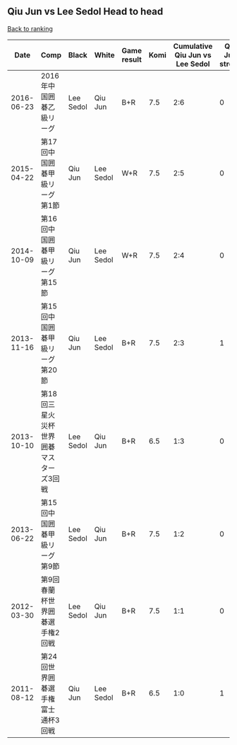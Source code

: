 ## Qiu Jun vs Lee Sedol Head to head

[Back to ranking](../../index.md)




| **Date** | **Comp** | **Black** | **White** | **Game result** | **Komi** | **Cumulative Qiu Jun vs Lee Sedol** | **Qiu Jun streak** | **Lee Sedol streak** | 
| --- | --- | --- | --- | --- | --- | --- | --- | --- |
| 2016-06-23 | 2016年中国囲碁乙級リーグ | Lee Sedol | Qiu Jun | B+R | 7.5 | 2:6 | 0 | 3 | 
| 2015-04-22 | 第17回中国囲碁甲級リーグ第1節 | Qiu Jun | Lee Sedol | W+R | 7.5 | 2:5 | 0 | 2 | 
| 2014-10-09 | 第16回中国囲碁甲級リーグ第15節 | Qiu Jun | Lee Sedol | W+R | 7.5 | 2:4 | 0 | 1 | 
| 2013-11-16 | 第15回中国囲碁甲級リーグ第20節 | Qiu Jun | Lee Sedol | B+R | 7.5 | 2:3 | 1 | 0 | 
| 2013-10-10 | 第18回三星火災杯世界囲碁マスターズ3回戦 | Lee Sedol | Qiu Jun | B+R | 6.5 | 1:3 | 0 | 3 | 
| 2013-06-22 | 第15回中国囲碁甲級リーグ第9節 | Lee Sedol | Qiu Jun | B+R | 7.5 | 1:2 | 0 | 2 | 
| 2012-03-30 | 第9回春蘭杯世界囲碁選手権2回戦 | Lee Sedol | Qiu Jun | B+R | 7.5 | 1:1 | 0 | 1 | 
| 2011-08-12 | 第24回世界囲碁選手権富士通杯3回戦 | Qiu Jun | Lee Sedol | B+R | 6.5 | 1:0 | 1 | 0 |




